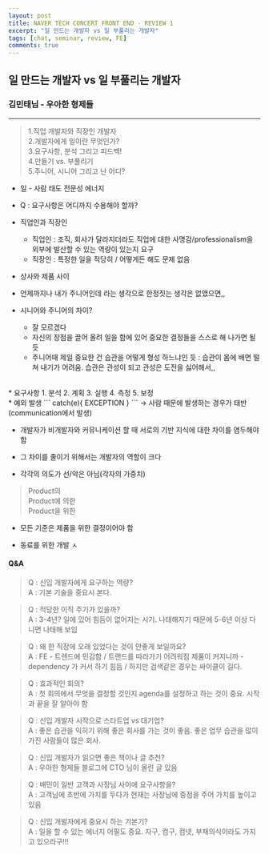 ```yaml
---
layout: post
title: NAVER TECH CONCERT FRONT END - REVIEW 1
excerpt: "일 만드는 개발자 vs 일 부풀리는 개발자"
tags: [chat, seminar, review, FE]
comments: true
---
```


## 일 만드는 개발자 vs 일 부풀리는 개발자
###  김민태님 - 우아한 형제들
___

> 1.직업 개발자와 직장인 개발자<br>
> 2.개발자에게 일이란 무엇인가?<br>
> 3.요구사항, 분석 그리고 피드백!<br>
> 4.만들기 vs. 부풀리기<br>
> 5.주니어, 시니어 그리고 난 어디?<br>


* 일 - 사람 태도 전문성 에너지

* Q : 요구사항은 어디까지 수용해야 할까?

* 직업인과 직장인 
	* 직업인 : 조직, 회사가 달라지더라도 직업에 대한 사명감/professionalism을 외부에 발산할 수 있는 역량이 있는지 요구
	* 직장인 : 특정한 일을 적당히 / 어떻게든 해도 문제 없음

* 상사와 제품 사이 
	
* 언제까지나 내가 주니어인데 라는 생각으로 한정짓는 생각은 없앴으면,,

* 시니어와 주니어의 차이? 
	* 잘 모르겠다
	* 자신의 장점을 끌어 올려 일을 함에 있어 중요한 결정들을 스스로 해 나가면 될 듯
	* 주니어때 제일 중요한 건 습관을 어떻게 형성 하느냐인 듯 : 습관이 몸에 배면 떨쳐 내기가 어려움. 습관은 관성이 되고 관성은 도전을 싫어해서,, 
<br>
* 요구사항
	1. 분석
	2. 계획
	3. 실행
	4. 측정
	5. 보정
<br>
* 예외 발생 
```
catch(e){
EXCEPTION
}
```
-> 사람 때문에 발생하는 경우가 태반(communication에서 발생)

* 개발자가 비개발자와 커뮤니케이션 할 때 서로의 기반 지식에 대한 차이를 염두해야 함

* 그 차이를 줄이기 위해서는 개발자의 역할이 크다

* 각각의 의도가 선/악은 아님(각자의 가중치)

> Product의<br>
> Product에 의한<br>
> Product을 위한<br>

- 모든 기준은 제품을 위한 결정이어야 함

* 동료를 위한 개발 ㅅ

#### Q&A
> Q : 신입 개발자에게 요구하는 역량?<br>
> A : 기본 기술을 중요시 본다.

> Q : 적당한 이직 주기가 있을까?<br>
> A : 3-4년? 일에 있어 힘듬이 없어지는 시기. 나태해지기 때문에 5-6년 이상 다니면 나태해 보임

> Q : 왜 한 직장에 오래 있었다는 것이 안좋게 보일까요?<br>
> A : FE - 트렌드에 민감함 / 트랜드를 따라가기 어려워짐 제품이 커지니까 - dependency 가 커서 하기 힘듬 / 하지만 검색같은 경우는 싸이클이 길다.

> Q : 효과적인 회의?<br>
> A : 첫 회의에서 무엇을 결정할 것인지 agenda를 설정하고 하는 것이 중요. 시작과 끝을 잘 알아야 함

> Q : 신입 개발자 시작으로 스타트업 vs 대기업?<br>
> A : 좋은 습관을 익히기 위해 좋은 회사를 가는 것이 좋음. 좋은 업무 습관을 많이 가진 사람들이 많은 회사.

> Q : 신입 개발자가 읽으면 좋은 책이나 글 추천?<br>
> A : 우아한 형제들 블로그에 CTO 님이 올린 글 있음

> Q : 배민이 일반 고객과 사장님 사이에 요구사항을?<br>
> A : 고객님에 초반에 가치를 두다가 현재는 사장님에 중점을 주어 가치를 높이고 있음

> Q : 신입 개발자에게 중요시 하는 기본기?<br>
> A : 일을 할 수 있는 에너지 어필도 중요.  자구, 컴구, 컴넷, 부채의식이라도 가지고 있으라구!!!
